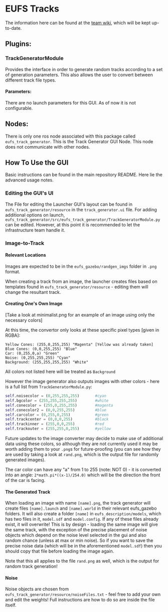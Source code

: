# EUFS Tracks

The information here can be found at the [team wiki](https://gitlab.com/eufs/resources/wikis/Simulator/Image-To-Track-Conversion), which will be kept up-to-date.

## Plugins:

### TrackGeneratorModule
Provides the interface in order to generate random tracks according to a set of generation parameters. This also allows the user to convert between different track file types.

#### Parameters:
There are no launch parameters for this GUI. As of now it is not configurable.

## Nodes:
There is only one ros node associated with this package called `eufs_track_generator`. This is the Track Generator GUI Node. This node does not communicate with other nodes.

## How To Use the GUI

Basic instructions can be found in the main repository README.  Here lie the advanced usage notes.

### Editing the GUI's UI

The File for editing the Launcher GUI's layout can be found in `eufs_track_generator/resource` in the `track_generator.ui` file.
For adding additional options on launch, `eufs_track_generator/src/eufs_track_generator/TrackGeneratorModule.py` can be edited.
However, at this point it is recommended to let the infrastructure team handle it.

### Image-to-Track

#### Relevant Locations

Images are expected to be in the `eufs_gazebo/randgen_imgs` folder in `.png` format.

When creating a track from an image, the launcher creates files based on templates found in `eufs_track_generator/resource` -
editing them will change the resultant track.

#### Creating One's Own Image

[Take a look at minimalist.png for an example of an image using only the necessary colors]

At this time, the convertor only looks at these specific pixel types [given in RGBA]:

```
Yellow Cones: (255,0,255,255) "Magenta" [Yellow was already taken]
Blue Cones: (0,0,255,255) "Blue"
Car: (0,255,0,a) "Green"
Noise: (0,255,255,255) "Cyan"
Background: (255,255,255,255) "White"
```

All colors not listed here will be treated as `Background`

However the image generator also outputs images with other colors - here is a full list from `TrackGeneratorModule.py`:

```python
self.noisecolor = (0,255,255,255)       #cyan
self.bgcolor = (255,255,255,255)        #white
self.conecolor = (255,0,255,255)        #magenta
self.conecolor2 = (0,0,255,255)         #blue
self.carcolor = (0,255,0,255)           #green
self.trackcenter = (0,0,0,255)          #black
self.trackinner = (255,0,0,255)         #red
self.trackouter = (255,255,0,255)       #yellow
```

Future updates to the image converter may decide to make use of additional data using these colors,
so although they are not currently used it may be worth adding them to your `.png`s for future-proofing
(you can see how they are used by taking a look at `rand.png`, which is the output file for randomly generated images).

The car color can have any "a" from 1 to 255 (note: NOT 0) - it is converted into an angle:
```2*math.pi*((x-1)/254.0)```
which will be the direction the front of the car is facing.

#### The Generated Track

When loading an image with name `[name].png`, the track generator will create files `[name].launch` and `[name].world` in their relevant eufs_gazebo folders.
It will also create a folder `[name]` in `eufs_description/models`, which has two files in it, `model.sdf` and `model.config`.
If any of these files already exist, it will overwrite!  This is by design - loading the same image will give the same track, with the exception
of the precise placement of noise objects which depend on the noise level selected in the gui and also random chance (unless at max or min noise).
So if you want to save the precise noise data (which will be in the aforementioned `model.sdf`) then you should copy that file before loading the image again.

Note that this all applies to the file `rand.png` as well, which is the output for random track generation!

#### Noise

Noise objects are chosen from `eufs_track_generator/resource/noiseFiles.txt` - feel free to add your own and edit the weights!
Full instructions are how to do so are inside the file itself.
